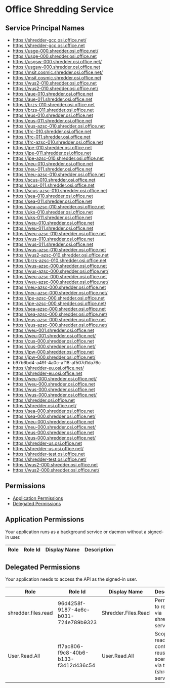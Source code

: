 # Office Shredding Service
## Service Principal Names
- https://shredder-gcc.osi.office.net/
- https://shredder-gcc.osi.office.net
- https://usge-000.shredder.osi.office.net/
- https://usge-000.shredder.osi.office.net
- https://usgsw-000.shredder.osi.office.net/
- https://usgsw-000.shredder.osi.office.net
- https://msit.cosmic.shredder.osi.office.net/
- https://msit.cosmic.shredder.osi.office.net
- https://wus2-010.shredder.osi.office.net
- https://wus2-010.shredder.osi.office.net/
- https://aue-010.shredder.osi.office.net
- https://aue-011.shredder.osi.office.net
- https://brzs-010.shredder.osi.office.net
- https://brzs-011.shredder.osi.office.net
- https://eus-010.shredder.osi.office.net
- https://eus-011.shredder.osi.office.net
- https://eus-azsc-010.shredder.osi.office.net
- https://frc-010.shredder.osi.office.net
- https://frc-011.shredder.osi.office.net
- https://frc-azsc-010.shredder.osi.office.net
- https://jpe-010.shredder.osi.office.net
- https://jpe-011.shredder.osi.office.net
- https://jpe-azsc-010.shredder.osi.office.net
- https://neu-010.shredder.osi.office.net
- https://neu-011.shredder.osi.office.net
- https://neu-azsc-010.shredder.osi.office.net
- https://scus-010.shredder.osi.office.net
- https://scus-011.shredder.osi.office.net
- https://scus-azsc-010.shredder.osi.office.net
- https://sea-010.shredder.osi.office.net
- https://sea-011.shredder.osi.office.net
- https://sea-azsc-010.shredder.osi.office.net
- https://uks-010.shredder.osi.office.net
- https://uks-011.shredder.osi.office.net
- https://weu-010.shredder.osi.office.net
- https://weu-011.shredder.osi.office.net
- https://weu-azsc-010.shredder.osi.office.net
- https://wus-010.shredder.osi.office.net
- https://wus-011.shredder.osi.office.net
- https://wus-azsc-010.shredder.osi.office.net
- https://wus2-azsc-010.shredder.osi.office.net
- https://brzs-azsc-010.shredder.osi.office.net
- https://wus-azsc-000.shredder.osi.office.net
- https://wus-azsc-000.shredder.osi.office.net/
- https://weu-azsc-000.shredder.osi.office.net
- https://weu-azsc-000.shredder.osi.office.net/
- https://neu-azsc-000.shredder.osi.office.net
- https://neu-azsc-000.shredder.osi.office.net/
- https://jpe-azsc-000.shredder.osi.office.net
- https://jpe-azsc-000.shredder.osi.office.net/
- https://sea-azsc-000.shredder.osi.office.net
- https://sea-azsc-000.shredder.osi.office.net/
- https://eus-azsc-000.shredder.osi.office.net
- https://eus-azsc-000.shredder.osi.office.net/
- https://weu-001.shredder.osi.office.net
- https://weu-001.shredder.osi.office.net/
- https://cus-000.shredder.osi.office.net
- https://cus-000.shredder.osi.office.net/
- https://jpw-000.shredder.osi.office.net
- https://jpw-000.shredder.osi.office.net/
- b97b6bd4-a49f-4a0c-af18-af507d1da76c
- https://shredder-eu.osi.office.net/
- https://shredder-eu.osi.office.net
- https://weu-000.shredder.osi.office.net/
- https://weu-000.shredder.osi.office.net
- https://wus-000.shredder.osi.office.net
- https://wus-000.shredder.osi.office.net/
- https://shredder.osi.office.net
- https://shredder.osi.office.net/
- https://sea-000.shredder.osi.office.net
- https://sea-000.shredder.osi.office.net/
- https://neu-000.shredder.osi.office.net
- https://neu-000.shredder.osi.office.net/
- https://eus-000.shredder.osi.office.net
- https://eus-000.shredder.osi.office.net/
- https://shredder-us.osi.office.net
- https://shredder-us.osi.office.net/
- https://shredder-test.osi.office.net
- https://shredder-test.osi.office.net/
- https://wus2-000.shredder.osi.office.net
- https://wus2-000.shredder.osi.office.net/

 ## Permissions
- [Application Permissions](#application-permissions)
- [Delegated Permissions](#delegated-permissions)

## Application Permissions
Your application runs as a background service or daemon without a signed-in user.

| Role | Role Id | Display Name | Description |
|---|---|---|---|

## Delegated Permissions
Your application needs to access the API as the signed-in user. 

| Role | Role Id | Display Name | Description |
|---|---|---|---|
| shredder.files.read | 96d4258f-9187-4e6c-b031-724e789b9323 | Shredder.Files.Read | Permission to read files via shredder service |
| User.Read.All | ff7ac806-f9c8-40b6-b133-f3412d436c54 | User.Read.All | Scope to read user content for reuse scenarios via this app (shredder service) |

